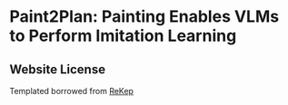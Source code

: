 # Paint2Plan: Painting Enables VLMs to Perform Imitation Learning

## Website License
Templated borrowed from <a href="https://github.com/rekep-robot/rekep-robot.github.io">ReKep</a>  